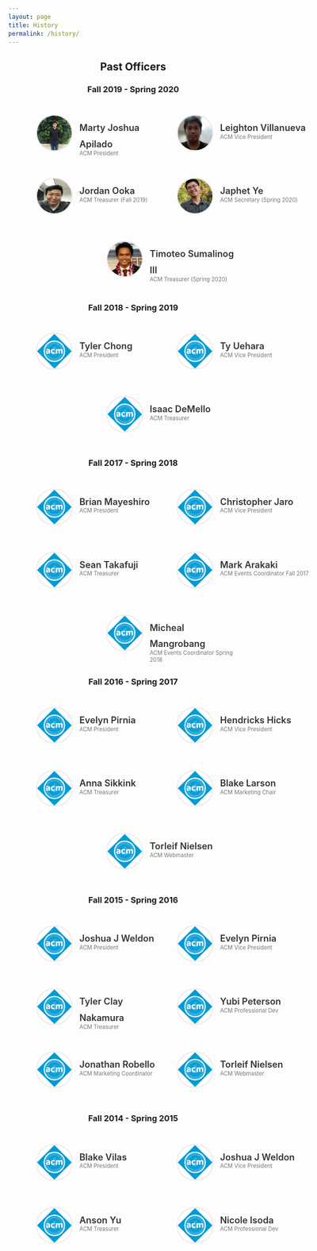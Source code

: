 ```yaml
---
layout: page
title: History
permalink: /history/
---
```



<center>
  <h2>Past Officers</h2>
</center>

<style>
  #officers-container {
    width: 130%;
    max-width: 900px;
    padding: 0 20px;
    box-sizing: border-box;
    margin: auto;
    text-align: center;
  } 
  #officers-container .officer {
    width: 280px;
    height: 100px;
    display: inline-block;
    color: #333;
    text-align: left;
    transition: transform .1s;
  }
  #officers-container .officer img {
    margin: 25px 10px;
    height: 70px;
    width: 70px;
    border: 2px solid #eaeaea;
    display: inline-block;
    border-radius: 50%;
  }
  #officers-container .officer .info {
    display: inline-block;
    vertical-align: top;
    width: 180px;
  }
  #officers-container .officer .info h2 {
    margin: 0;
    padding: 0;
    margin-top: 35px;
    font-weight: 600;
    display: inline-block;
    font-size: 1.3em;
    line-height: 1.8em;
    /* Font-Family Missing */
  }
  #officers-container .officer .info p {
    /* Font-Family Missing */
    margin: 0;
    margin-top: -5px;
    padding-bottom: 3px;
    font-size: .8em;
    color: #777;
    vertical-align: top;
  }
</style>


<center>
  <h3>Fall 2019 - Spring 2020</h3>
</center>

<div id="officers-container">
  <div class="officer">
    <img src="/assets/img/officers/mjka.jpeg" alt="Marty Joshua Apilado">
    <div class="info">
      <h2>Marty Joshua Apilado</h2>
      <br/>
      <p>ACM President</p>
    </div>
  </div>
  <div class="officer">
    <img src="/assets/img/officers/lavillan.jpg" alt="Leighton Villanueva">
    <div class="info">
      <h2>Leighton Villanueva</h2>
      <br>
      <p>ACM Vice President</p>
    </div>
  </div>
  <div class="officer">
    <img src="/assets/img/officers/jordanoo.jpg" alt="Jordan Ooka">
    <div class="info">
      <h2>Jordan Ooka</h2>
      <br>
      <p>ACM Treasurer (Fall 2019)</p>
    </div>
  </div>
  <div class="officer">
    <img src="/assets/img/officers/japhetye.jpg" alt="Japhet Ye">
    <div class="info">
      <h2>Japhet Ye</h2>
      <br>
      <p>ACM Secretary (Spring 2020)</p>
    </div>
  </div>
  <div class="officer">
    <img src="/assets/img/officers/timoteosum.jpg" alt="Timoteo Sumalinog III">
    <div class="info">
      <h2>Timoteo Sumalinog III</h2>
      <br>
      <p>ACM Treasurer (Spring 2020)</p>
    </div>
  </div>
</div>

<center>
  <h3>Fall 2018 - Spring 2019</h3>
</center>

<div id="officers-container">
  <div class="officer">
    <img src="/assets/img/officers/placehold.png" alt="Tyler Chong">
    <div class="info">
      <h2>Tyler Chong</h2>
      <br />
      <p>ACM President</p>
    </div>
  </div>
  <div class="officer">
    <img src="/assets/img/officers/placehold.png" alt="Ty Uehara">
    <div class="info">
      <h2>Ty Uehara</h2>
      <br>
      <p>ACM Vice President</p>
    </div>
  </div>
  <div class="officer">
    <img src="/assets/img/officers/placehold.png" alt="Isaac DeMello">
    <div class="info">
      <h2>Isaac DeMello</h2>
      <br>
      <p>ACM Treasurer</p>
    </div>
  </div>
</div>


<center>
  <h3>Fall 2017 - Spring 2018</h3>
</center>

<div id="officers-container">
  <div class="officer">
    <img src="/assets/img/officers/placehold.png" alt="Brian Mayeshiro">
    <div class="info">
      <h2>Brian Mayeshiro</h2>
      <br />
      <p>ACM President</p>
    </div>
  </div>
  <div class="officer">
    <img src="/assets/img/officers/placehold.png" alt="Christopher Jaro">
    <div class="info">
      <h2>Christopher Jaro</h2>
      <br>
      <p>ACM Vice President</p>
    </div>
  </div>
  <div class="officer">
    <img src="/assets/img/officers/placehold.png" alt="Sean Takafuji">
    <div class="info">
      <h2>Sean Takafuji</h2>
      <br>
      <p>ACM Treasurer</p>
    </div>
  </div>
  <div class="officer">
    <img src="/assets/img/officers/placehold.png" alt="Mark Arakaki">
    <div class="info">
      <h2>Mark Arakaki</h2>
      <br>
      <p>ACM Events Coordinator Fall 2017</p>
    </div>
  </div>
  <div class="officer">
    <img src="/assets/img/officers/placehold.png" alt="Micheal Mangrobang">
    <div class="info">
      <h2>Micheal Mangrobang</h2>
      <br>
      <p>ACM Events Coordinator Spring 2018</p>
    </div>
  </div>
</div>

<center>
  <h3>Fall 2016 - Spring 2017</h3>
</center>

<div id="officers-container">
  <div class="officer">
    <img src="/assets/img/officers/placehold.png" alt="Evelyn Pirnia">
    <div class="info">
      <h2>Evelyn Pirnia</h2>
      <br />
      <p>ACM President</p>
    </div>
  </div>
  <div class="officer">
    <img src="/assets/img/officers/placehold.png" alt="Hendricks Hicks">
    <div class="info">
      <h2>Hendricks Hicks</h2>
      <br>
      <p>ACM Vice President</p>
    </div>
  </div>
  <div class="officer">
    <img src="/assets/img/officers/placehold.png" alt="Anna Sikkink">
    <div class="info">
      <h2>Anna Sikkink</h2>
      <br>
      <p>ACM Treasurer</p>
    </div>
  </div>
  <div class="officer">
    <img src="/assets/img/officers/placehold.png" alt="Blake Larson">
    <div class="info">
      <h2>Blake Larson</h2>
      <br>
      <p>ACM Marketing Chair</p>
    </div>
  </div>
  <div class="officer">
    <img src="/assets/img/officers/placehold.png" alt="Torleif Nielsen">
    <div class="info">
      <h2>Torleif Nielsen</h2>
      <br>
      <p>ACM Webmaster</p>
    </div>
  </div>
</div>


<center>
  <h3>Fall 2015 - Spring 2016</h3>
</center>

<div id="officers-container">
  <div class="officer">
    <img src="/assets/img/officers/placehold.png" alt="Joshua J Weldon">
    <div class="info">
      <h2>Joshua J Weldon</h2>
      <br />
      <p>ACM President</p>
    </div>
  </div>
  <div class="officer">
    <img src="/assets/img/officers/placehold.png" alt="Evelyn Pirnia">
    <div class="info">
      <h2>Evelyn Pirnia</h2>
      <br>
      <p>ACM Vice President</p>
    </div>
  </div>
  <div class="officer">
    <img src="/assets/img/officers/placehold.png" alt="Tyler Clay Nakamura">
    <div class="info">
      <h2>Tyler Clay Nakamura</h2>
      <br>
      <p>ACM Treasurer</p>
    </div>
  </div>
  <div class="officer">
    <img src="/assets/img/officers/placehold.png" alt="Yubi Peterson">
    <div class="info">
      <h2>Yubi Peterson</h2>
      <br>
      <p>ACM Professional Dev</p>
    </div>
  </div>
  <div class="officer">
    <img src="/assets/img/officers/placehold.png" alt="Jonathan Robello">
    <div class="info">
      <h2>Jonathan Robello</h2>
      <br>
      <p>ACM Marketing Coordinator</p>
    </div>
  </div>
  <div class="officer">
    <img src="/assets/img/officers/placehold.png" alt="Torleif Nielsen">
    <div class="info">
      <h2>Torleif Nielsen</h2>
      <br>
      <p>ACM Webmaster</p>
    </div>
  </div>
</div>

<center>
  <h3>Fall 2014 - Spring 2015</h3>
</center>

<div id="officers-container">
  <div class="officer">
    <img src="/assets/img/officers/placehold.png" alt="Blake Vilas">
    <div class="info">
      <h2>Blake Vilas</h2>
      <br />
      <p>ACM President</p>
    </div>
  </div>
  <div class="officer">
    <img src="/assets/img/officers/placehold.png" alt="Joshua J Weldon">
    <div class="info">
      <h2>Joshua J Weldon</h2>
      <br>
      <p>ACM Vice President</p>
    </div>
  </div>
  <div class="officer">
    <img src="/assets/img/officers/placehold.png" alt="Anson Yu">
    <div class="info">
      <h2>Anson Yu</h2>
      <br>
      <p>ACM Treasurer</p>
    </div>
  </div>
  <div class="officer">
    <img src="/assets/img/officers/placehold.png" alt="Nicole Isoda">
    <div class="info">
      <h2>Nicole Isoda</h2>
      <br>
      <p>ACM Professional Dev</p>
    </div>
  </div>
</div>

